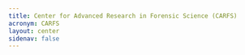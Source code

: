 ```yaml
---
title: Center for Advanced Research in Forensic Science (CARFS)
acronym: CARFS
layout: center
sidenav: false
---
```

